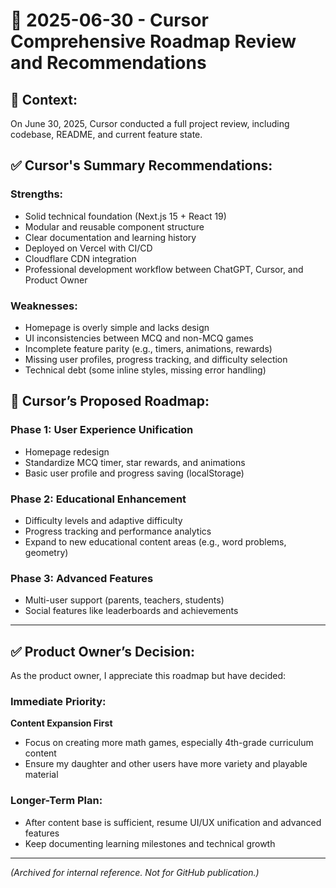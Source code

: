 # 📅 2025-06-30 - Cursor Comprehensive Roadmap Review and Recommendations

## 📝 Context:
On June 30, 2025, Cursor conducted a full project review, including codebase, README, and current feature state.

## ✅ Cursor's Summary Recommendations:

### Strengths:
- Solid technical foundation (Next.js 15 + React 19)
- Modular and reusable component structure
- Clear documentation and learning history
- Deployed on Vercel with CI/CD
- Cloudflare CDN integration
- Professional development workflow between ChatGPT, Cursor, and Product Owner

### Weaknesses:
- Homepage is overly simple and lacks design
- UI inconsistencies between MCQ and non-MCQ games
- Incomplete feature parity (e.g., timers, animations, rewards)
- Missing user profiles, progress tracking, and difficulty selection
- Technical debt (some inline styles, missing error handling)

## 📌 Cursor’s Proposed Roadmap:

### Phase 1: User Experience Unification
- Homepage redesign
- Standardize MCQ timer, star rewards, and animations
- Basic user profile and progress saving (localStorage)

### Phase 2: Educational Enhancement
- Difficulty levels and adaptive difficulty
- Progress tracking and performance analytics
- Expand to new educational content areas (e.g., word problems, geometry)

### Phase 3: Advanced Features
- Multi-user support (parents, teachers, students)
- Social features like leaderboards and achievements

---

## ✅ Product Owner’s Decision:

As the product owner, I appreciate this roadmap but have decided:

### Immediate Priority:
**Content Expansion First**

- Focus on creating more math games, especially 4th-grade curriculum content
- Ensure my daughter and other users have more variety and playable material

### Longer-Term Plan:
- After content base is sufficient, resume UI/UX unification and advanced features
- Keep documenting learning milestones and technical growth

---

*(Archived for internal reference. Not for GitHub publication.)*

